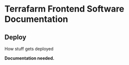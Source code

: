 # Terrafarm Frontend Software Documentation

## Deploy

How stuff gets deployed

**Documentation needed.**
